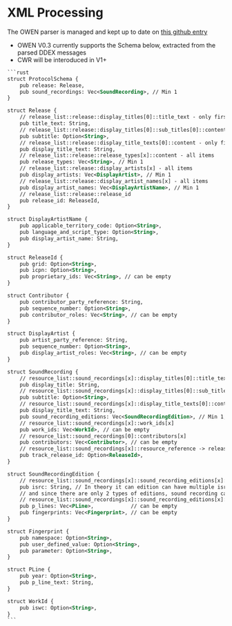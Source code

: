 # XML Processing

The OWEN parser is managed and kept up to date on [this github entry](https://github.com/originalworks/protocol-core/tree/master/ddex_parser)

* OWEN V0.3 currently supports the Schema below, extracted from the parsed DDEX messages
* CWR will be interoduced in V1+

````xml
```rust
struct ProtocolSchema {
    pub release: Release,
    pub sound_recordings: Vec<SoundRecording>, // Min 1
}

struct Release {
    // release_list::release::display_titles[0]::title_text - only first element
    pub title_text: String,
    // release_list::release::display_titles[0]::sub_titles[0]::content - only first element
    pub subtitle: Option<String>,
    // release_list::release::display_title_texts[0]::content - only first element
    pub display_title_text: String,
    // release_list::release::release_types[x]::content - all items
    pub release_types: Vec<String>, // Min 1
    // release_list::release::display_artists[x] - all items
    pub display_artists: Vec<DisplayArtist>, // Min 1
    // release_list::release::display_artist_names[x] - all items
    pub display_artist_names: Vec<DisplayArtistName>, // Min 1
    // release_list::release::release_id
    pub release_id: ReleaseId,
}

struct DisplayArtistName {
    pub applicable_territory_code: Option<String>,
    pub language_and_script_type: Option<String>,
    pub display_artist_name: String,
}

struct ReleaseId {
    pub grid: Option<String>,
    pub icpn: Option<String>,
    pub proprietary_ids: Vec<String>, // can be empty
}

struct Contributor {
    pub contributor_party_reference: String,
    pub sequence_number: Option<String>,
    pub contributor_roles: Vec<String>, // can be empty
}

struct DisplayArtist {
    pub artist_party_reference: String,
    pub sequence_number: Option<String>,
    pub display_artist_roles: Vec<String>, // can be empty
}

struct SoundRecording {
    // resource_list::sound_recordings[x]::display_titles[0]::title_text - first item only
    pub display_title: String,
    // resource_list::sound_recordings[x]::display_titles[0]::sub_titles[0]::content - first item only
    pub subtitle: Option<String>,
    // resource_list::sound_recordings[x]::display_title_texts[0]::content - first item only
    pub display_title_text: String,
    pub sound_recording_editions: Vec<SoundRecordingEdition>, // Min 1, Max 2
    // resource_list::sound_recordings[x]::work_ids[x]
    pub work_ids: Vec<WorkId>, // can be empty
    // resource_list::sound_recordings[0]::contributors[x]
    pub contributors: Vec<Contributor>, // can be empty
    // resource_list::sound_recordings[x]::resource_reference -> release_list::track_releases[y]::release_id
    pub track_release_id: Option<ReleaseId>,
}

struct SoundRecordingEdition {
    // resource_list::sound_recordings[x]::sound_recording_editions[x]::resource_ids[x]::isrc
    pub isrc: String, // In theory it can edition can have multiple isrcs but due to our validation each edition can have only one isrc,
    // and since there are only 2 types of editions, sound recording can have 2 editions which gives 2 isrcs per sound recording
    // resource_list::sound_recordings[x]::sound_recording_editions[x]::p_lines[x] - all items
    pub p_lines: Vec<PLine>,            // can be empty
    pub fingerprints: Vec<Fingerprint>, // can be empty
}

struct Fingerprint {
    pub namespace: Option<String>,
    pub user_defined_value: Option<String>,
    pub parameter: Option<String>,
}

struct PLine {
    pub year: Option<String>,
    pub p_line_text: String,
}

struct WorkId {
    pub iswc: Option<String>,
}
```
````
